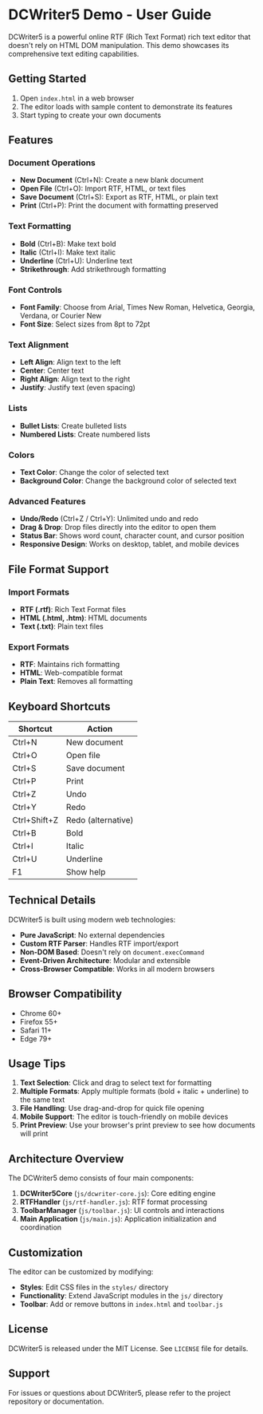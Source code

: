 # DCWriter5 Demo - User Guide

DCWriter5 is a powerful online RTF (Rich Text Format) rich text editor that doesn't rely on HTML DOM manipulation. This demo showcases its comprehensive text editing capabilities.

## Getting Started

1. Open `index.html` in a web browser
2. The editor loads with sample content to demonstrate its features
3. Start typing to create your own documents

## Features

### Document Operations
- **New Document** (Ctrl+N): Create a new blank document
- **Open File** (Ctrl+O): Import RTF, HTML, or text files
- **Save Document** (Ctrl+S): Export as RTF, HTML, or plain text
- **Print** (Ctrl+P): Print the document with formatting preserved

### Text Formatting
- **Bold** (Ctrl+B): Make text bold
- **Italic** (Ctrl+I): Make text italic
- **Underline** (Ctrl+U): Underline text
- **Strikethrough**: Add strikethrough formatting

### Font Controls
- **Font Family**: Choose from Arial, Times New Roman, Helvetica, Georgia, Verdana, or Courier New
- **Font Size**: Select sizes from 8pt to 72pt

### Text Alignment
- **Left Align**: Align text to the left
- **Center**: Center text
- **Right Align**: Align text to the right
- **Justify**: Justify text (even spacing)

### Lists
- **Bullet Lists**: Create bulleted lists
- **Numbered Lists**: Create numbered lists

### Colors
- **Text Color**: Change the color of selected text
- **Background Color**: Change the background color of selected text

### Advanced Features
- **Undo/Redo** (Ctrl+Z / Ctrl+Y): Unlimited undo and redo
- **Drag & Drop**: Drop files directly into the editor to open them
- **Status Bar**: Shows word count, character count, and cursor position
- **Responsive Design**: Works on desktop, tablet, and mobile devices

## File Format Support

### Import Formats
- **RTF (.rtf)**: Rich Text Format files
- **HTML (.html, .htm)**: HTML documents
- **Text (.txt)**: Plain text files

### Export Formats
- **RTF**: Maintains rich formatting
- **HTML**: Web-compatible format
- **Plain Text**: Removes all formatting

## Keyboard Shortcuts

| Shortcut | Action |
|----------|--------|
| Ctrl+N | New document |
| Ctrl+O | Open file |
| Ctrl+S | Save document |
| Ctrl+P | Print |
| Ctrl+Z | Undo |
| Ctrl+Y | Redo |
| Ctrl+Shift+Z | Redo (alternative) |
| Ctrl+B | Bold |
| Ctrl+I | Italic |
| Ctrl+U | Underline |
| F1 | Show help |

## Technical Details

DCWriter5 is built using modern web technologies:

- **Pure JavaScript**: No external dependencies
- **Custom RTF Parser**: Handles RTF import/export
- **Non-DOM Based**: Doesn't rely on `document.execCommand`
- **Event-Driven Architecture**: Modular and extensible
- **Cross-Browser Compatible**: Works in all modern browsers

## Browser Compatibility

- Chrome 60+
- Firefox 55+
- Safari 11+
- Edge 79+

## Usage Tips

1. **Text Selection**: Click and drag to select text for formatting
2. **Multiple Formats**: Apply multiple formats (bold + italic + underline) to the same text
3. **File Handling**: Use drag-and-drop for quick file opening
4. **Mobile Support**: The editor is touch-friendly on mobile devices
5. **Print Preview**: Use your browser's print preview to see how documents will print

## Architecture Overview

The DCWriter5 demo consists of four main components:

1. **DCWriter5Core** (`js/dcwriter-core.js`): Core editing engine
2. **RTFHandler** (`js/rtf-handler.js`): RTF format processing
3. **ToolbarManager** (`js/toolbar.js`): UI controls and interactions
4. **Main Application** (`js/main.js`): Application initialization and coordination

## Customization

The editor can be customized by modifying:

- **Styles**: Edit CSS files in the `styles/` directory
- **Functionality**: Extend JavaScript modules in the `js/` directory
- **Toolbar**: Add or remove buttons in `index.html` and `toolbar.js`

## License

DCWriter5 is released under the MIT License. See `LICENSE` file for details.

## Support

For issues or questions about DCWriter5, please refer to the project repository or documentation.